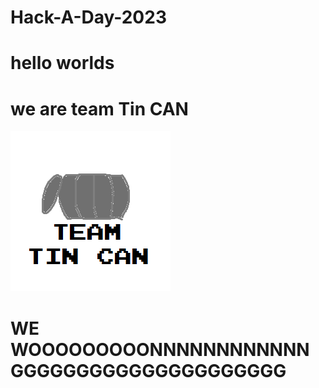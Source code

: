 # Hack-A-Day-2023

# hello worlds

# we are team Tin CAN
![made in mspaint lol](https://github.com/JavaNoTea/Hack-A-Day-2023/blob/main/hackadaylogo.png)

# WE WOOOOOOOOONNNNNNNNNNNN GGGGGGGGGGGGGGGGGGGGG
